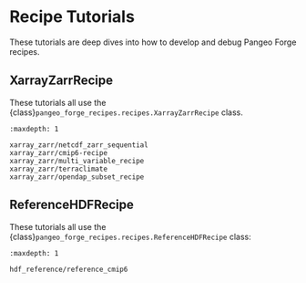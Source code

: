 # Recipe Tutorials

These tutorials are deep dives into how to develop and debug Pangeo Forge recipes.

## XarrayZarrRecipe

These tutorials all use the {class}`pangeo_forge_recipes.recipes.XarrayZarrRecipe` class.

```{toctree}
:maxdepth: 1

xarray_zarr/netcdf_zarr_sequential
xarray_zarr/cmip6-recipe
xarray_zarr/multi_variable_recipe
xarray_zarr/terraclimate
xarray_zarr/opendap_subset_recipe
```

## ReferenceHDFRecipe

These tutorials all use the {class}`pangeo_forge_recipes.recipes.ReferenceHDFRecipe` class:

```{toctree}
:maxdepth: 1

hdf_reference/reference_cmip6
```

